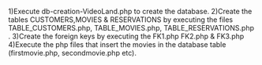 1)Execute db-creation-VideoLand.php to create the database.
2)Create the tables CUSTOMERS,MOVIES & RESERVATIONS by executing the files TABLE_CUSTOMERS.php, TABLE_MOVIES.php, TABLE_RESERVATIONS.php .
3)Create the foreign keys by executing the FK1.php FK2.php & FK3.php
4)Execute the php files that insert the movies in the database table (firstmovie.php, secondmovie.php etc).
